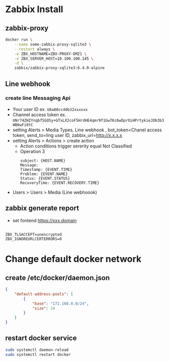 # Zabbix Install
## zabbix-proxy
```bash
docker run \
    --name some-zabbix-proxy-sqlite3 \
    --restart always \
    -e ZBX_HOSTNAME=ZBX-PROXY-DMZ1 \
    -e ZBX_SERVER_HOST=10.100.100.145 \
    -d \
    zabbix/zabbix-proxy-sqlite3:6.4.0-alpine
```
## Line webhook
### create line Messaging Api
- Your user ID ex. `U8a80cc40b32xxxxxx`
- Channel access token ex. `UNr74ZHIYnqbf5GOSy+GTxLX2coF5HrdHE4qmr9f1Gw7Kc6wDprOiHPrtykieJOb3b3WB6wFi0tC`
- setting Alerts > Media Types,  Line webhook , bot_token=Chanel access token, send_to=ling user ID, zabbix_url=http://x.x.x.x
- setting Alerts > Actions > create action
    - Action conditions trigger sererity equal Not Classified
    - Operation 3 
        ```
        subject: {HOST.NAME}
        Message: 
        Timestamp: {EVENT.TIME}
        Problem: {EVENT.NAME}
        Status: {EVENT.STATUS}
        RecoveryTime: {EVENT.RECOVERY.TIME}
        ```
- Users > Users > Media (Line webhoook)
## zabbix generate report
- set fontend https://xxx.domain
##
```
ZBX_TLSACCEPT=unencrypted
ZBX_IGNOREURLCERTERRORS=0
```

# Change default docker network
## create /etc/docker/daemon.json
```json
{
    "default-address-pools": [
        {
            "base": "172.168.0.0/24",
            "size": 24
        }
    ]
}
```
## restart docker service
```bash
sudo systemctl daemon-reload
sudo systemctl restart docker
```
   



